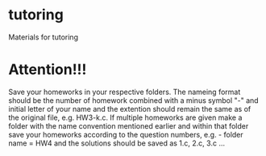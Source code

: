 # tutoring
Materials for tutoring

# Attention!!!
 Save your homeworks in your respective folders. The nameing format should be the number of homework combined
with a minus symbol "-" and initial letter of your name and the extention should remain the same as of the
 original file, e.g. HW3-k.c. If multiple homeworks are given make a folder with the name convention mentioned
earlier and within that folder save your homeworks according to the question numbers, e.g. - folder name = HW4
and the solutions should be saved as 1.c, 2.c, 3.c ...
